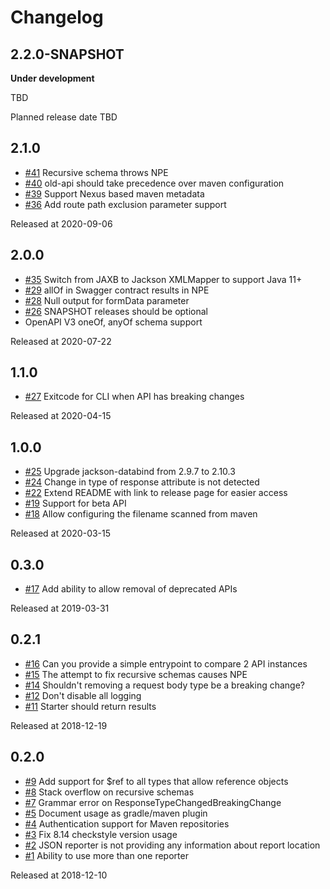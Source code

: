 # Changelog

## 2.2.0-SNAPSHOT
**Under development**

TBD

Planned release date TBD

## 2.1.0 
* [#41](https://github.com/redskap/swagger-brake/issues/41) Recursive schema throws NPE
* [#40](https://github.com/redskap/swagger-brake/issues/40) old-api should take precedence over maven configuration
* [#39](https://github.com/redskap/swagger-brake/issues/39) Support Nexus based maven metadata
* [#36](https://github.com/redskap/swagger-brake/issues/36) Add route path exclusion parameter support

Released at 2020-09-06

## 2.0.0
* [#35](https://github.com/redskap/swagger-brake/issues/35) Switch from JAXB to Jackson XMLMapper to support Java 11+
* [#29](https://github.com/redskap/swagger-brake/issues/29) allOf in Swagger contract results in NPE
* [#28](https://github.com/redskap/swagger-brake/issues/28) Null output for formData parameter
* [#26](https://github.com/redskap/swagger-brake/issues/26) SNAPSHOT releases should be optional
* OpenAPI V3 oneOf, anyOf schema support

Released at 2020-07-22

## 1.1.0
* [#27](https://github.com/redskap/swagger-brake/issues/27) Exitcode for CLI when API has breaking changes

Released at 2020-04-15

## 1.0.0
* [#25](https://github.com/redskap/swagger-brake/issues/25) Upgrade jackson-databind from 2.9.7 to 2.10.3
* [#24](https://github.com/redskap/swagger-brake/issues/24) Change in type of response attribute is not detected
* [#22](https://github.com/redskap/swagger-brake/issues/22) Extend README with link to release page for easier access
* [#19](https://github.com/redskap/swagger-brake/issues/19) Support for beta API
* [#18](https://github.com/redskap/swagger-brake/issues/18) Allow configuring the filename scanned from maven

Released at 2020-03-15

## 0.3.0
* [#17](https://github.com/redskap/swagger-brake/issues/17) Add ability to allow removal of deprecated APIs

Released at 2019-03-31

## 0.2.1
* [#16](https://github.com/redskap/swagger-brake/issues/16) Can you provide a simple entrypoint to compare 2 API instances
* [#15](https://github.com/redskap/swagger-brake/issues/15) The attempt to fix recursive schemas causes NPE
* [#14](https://github.com/redskap/swagger-brake/issues/14) Shouldn't removing a request body type be a breaking change?
* [#12](https://github.com/redskap/swagger-brake/issues/12) Don't disable all logging
* [#11](https://github.com/redskap/swagger-brake/issues/11) Starter should return results

Released at 2018-12-19

## 0.2.0
* [#9](https://github.com/redskap/swagger-brake/issues/9) Add support for $ref to all types that allow reference objects
* [#8](https://github.com/redskap/swagger-brake/issues/8) Stack overflow on recursive schemas
* [#7](https://github.com/redskap/swagger-brake/issues/7) Grammar error on ResponseTypeChangedBreakingChange
* [#5](https://github.com/redskap/swagger-brake/issues/5) Document usage as gradle/maven plugin
* [#4](https://github.com/redskap/swagger-brake/issues/4) Authentication support for Maven repositories
* [#3](https://github.com/redskap/swagger-brake/issues/3) Fix 8.14 checkstyle version usage
* [#2](https://github.com/redskap/swagger-brake/issues/2) JSON reporter is not providing any information about report location
* [#1](https://github.com/redskap/swagger-brake/issues/1) Ability to use more than one reporter

Released at 2018-12-10